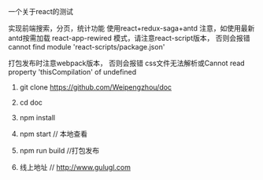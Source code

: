 一个关于react的测试

实现前端搜索，分页，统计功能
使用react+redux-saga+antd
注意，如使用最新antd按需加载 react-app-rewired 模式，请注意react-script版本，
否则会报错 cannot find module 'react-scripts/package.json'

打包发布时注意webpack版本，
否则会报错 css文件无法解析或Cannot read property 'thisCompilation' of undefined

1. git clone https://github.com/Weipengzhou/doc

2. cd  doc

3. npm install

4. npm start // 本地查看

5. npm run build //打包发布

6. 线上地址  //  http://www.gulugl.com
